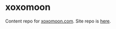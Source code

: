 # xoxomoon

Content repo for [xoxomoon.com](http://xoxomoon.com). Site repo is [here](https://github.com/joebadmo/xoxomoon-docpad).
